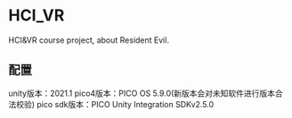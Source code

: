 # HCI_VR
HCI&amp;VR course project, about Resident Evil.


## 配置
unity版本：2021.1
pico4版本：PICO OS 5.9.0(新版本会对未知软件进行版本合法校验)
pico sdk版本：PICO Unity Integration SDKv2.5.0
